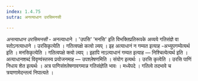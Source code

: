 ```yaml
---
index: 1.4.75
sutra: अनत्याधान उरसिमनसी

---
```

_अनत्याधान उरसिमनसी_ - अनत्याधाने । 'उपसि' 'मनसि' इति विभक्तिप्रतिरूपके अव्यये गतिसंज्ञे वा स्तोऽनत्याधाने । उरसिकृत्येति । गतित्वपक्षे कत्वो ल्यप् । इह अत्याधानं न गम्यत इत्याह -अभ्युपगम्येत्यर्थ इति । मनसिकृत्येति । गतित्वपक्षे क्त्वो ल्यप् । इहापि नाऽत्याधानं गम्यत इत्याह — निश्चित्येत्यर्थ इति । अत्याधानशब्दं विवृण्वंस्तस्य प्रयोजनमाह — उपश्लेषणमिति । संयोग इत्यर्थः । उरसि कृत्वेति । उरसि पाणिं निधाय शेत इत्यर्थः । अत्र पाणिसंश्लेषणावगमान्न गतिसंज्ञेति भावः । मध्येपदे । गतित्वे तदभावे च त्रयाणामेदन्तत्वं निपात्यते ।